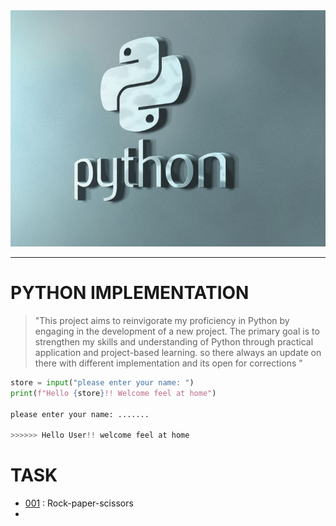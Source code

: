 <img src="python.jpeg" width="550px">

---
#  PYTHON IMPLEMENTATION


> "This project aims to reinvigorate my proficiency in Python by engaging in the development of a new project. The primary goal is to strengthen my skills and understanding of Python through practical application and project-based learning.  so there always an update on there with different implementation and its open for corrections "

```python
store = input("please enter your name: ")
print(f"Hello {store}!! Welcome feel at home")

please enter your name: .......

>>>>>> Hello User!! welcome feel at home

```



# TASK
- [001](.\Rock_paper_scissors) : Rock-paper-scissors
-


